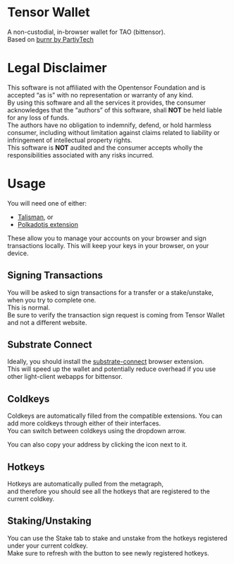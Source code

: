 # Tensor Wallet
A non-custodial, in-browser wallet for TAO (bittensor).  
Based on [burnr by PartiyTech](https://github.com/paritytech/substrate-connect/blob/830994056ba905f8bc7096ead1821b88efad94f7/projects/burnr/)  

# Legal Disclaimer
This software is not affiliated with the Opentensor Foundation and is accepted “as is” with no representation or warranty of any kind.  
By using this software and all the services it provides, the consumer acknowledges that the “authors” of this software, shall <strong>NOT</strong> be held liable for any loss of funds.  
The authors have no obligation to indemnify, defend, or hold harmless consumer, including without limitation against claims related to liability or infringement of intellectual property rights.  
This software is <strong>NOT</strong> audited and the consumer accepts wholly the responsibilities associated with any risks incurred.  

# Usage
You will need one of either:
- [Talisman](https://talisman.xyz/), or
- [Polkadotjs extension](https://polkadot.js.org/extension/)  

These allow you to manage your accounts on your browser and sign transactions locally.
This will keep your keys in your browser, on your device.     

## Signing Transactions
You will be asked to sign transactions for a transfer or a stake/unstake, when you try to complete one.  
This is normal.   
Be sure to verify the transaction sign request is coming from Tensor Wallet and not a different website.  

## Substrate Connect
Ideally, you should install the [substrate-connect](https://substrate.io/developers/substrate-connect/) browser extension.  
This will speed up the wallet and potentially reduce overhead if you use other light-client webapps for bittensor.  



<!-- ### Update Metadata
You must update your metadata with the Bittensor Nakamoto Mainnet metadata, when prompted.   
This ensures your browser extension (Talisman/polkadotjs) has the correct chain info.  -->

## Coldkeys
Coldkeys are automatically filled from the compatible extensions. You can add more coldkeys through either of their interfaces.  
You can switch between coldkeys using the dropdown arrow.  

You can also copy your address by clicking the icon next to it.  

## Hotkeys
Hotkeys are automatically pulled from the metagraph,  
and therefore you should see all the hotkeys that are registered to the current coldkey.

## Staking/Unstaking
You can use the Stake tab to stake and unstake from the hotkeys registered under your current coldkey.  
Make sure to refresh with the button to see newly registered hotkeys.  
